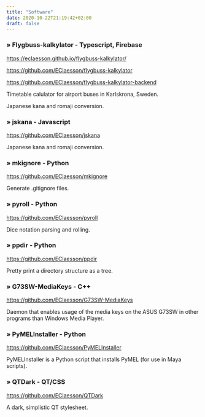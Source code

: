 ```yaml
---
title: "Software"
date: 2020-10-22T21:19:42+02:00
draft: false
---
```


### &raquo; Flygbuss-kalkylator - Typescript, Firebase
https://eclaesson.github.io/flygbuss-kalkylator/

https://github.com/EClaesson/flygbuss-kalkylator

https://github.com/EClaesson/flygbuss-kalkylator-backend


Timetable calulator for airport buses in Karlskrona, Sweden.

Japanese kana and romaji conversion.

### &raquo; jskana - Javascript
https://github.com/EClaesson/jskana

Japanese kana and romaji conversion.

### &raquo; mkignore - Python
https://github.com/EClaesson/mkignore

Generate .gitignore files.

### &raquo; pyroll - Python
https://github.com/EClaesson/pyroll

Dice notation parsing and rolling.

### &raquo; ppdir - Python
https://github.com/EClaesson/ppdir

Pretty print a directory structure as a tree.

### &raquo; G73SW-MediaKeys - C++
https://github.com/EClaesson/G73SW-MediaKeys

Daemon that enables usage of the media keys on the ASUS G73SW in other programs than Windows Media Player.

### &raquo; PyMELInstaller - Python
https://github.com/EClaesson/PyMELInstaller

PyMELInstaller is a Python script that installs PyMEL (for use in Maya scripts). 

### &raquo; QTDark - QT/CSS
https://github.com/EClaesson/QTDark

A dark, simplistic QT stylesheet. 